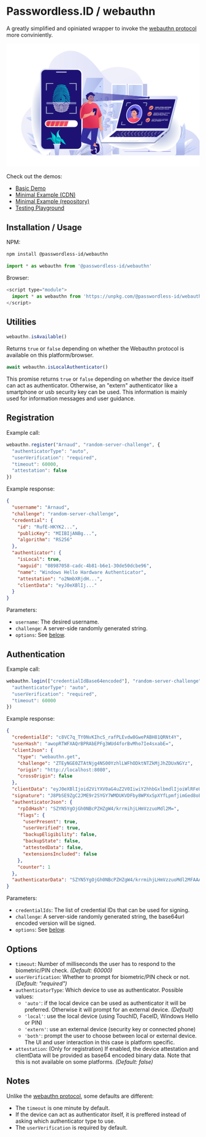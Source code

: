 Passwordless.ID / webauthn
==========================

A greatly simplified and opiniated wrapper to invoke the [webauthn protocol](https://w3c.github.io/webauthn/) more conviniently.

<img src="demos/img/banner-biometric-auth.svg" />

Check out the demos:

- [Basic Demo](https://webauthn.passwordless.id/demos/basic.html)
- [Minimal Example (CDN)](https://webauthn.passwordless.id/demos/example-cdn.html)
- [Minimal Example (repository)](https://webauthn.passwordless.id/demos/example-raw.html)
- [Testing Playground](https://webauthn.passwordless.id/demos/playground.html)

Installation / Usage
--------------------

NPM:

```bash
npm install @passwordless-id/webauthn
```

```js
import * as webauthn from '@passwordless-id/webauthn'
```

Browser:

```js
<script type="module">
  import * as webauthn from 'https://unpkg.com/@passwordless-id/webauthn@latest/dist/passwordless.min.js'
</script>
```



Utilities
---------

```js
webauthn.isAvailable()
```

Returns `true` or `false` depending on whether the Webauthn protocol is available on this platform/browser.

```js
await webauthn.isLocalAuthenticator()
```

This promise returns `true` or `false` depending on whether the device itself can act as authenticator. Otherwise, an "extern" authenticator like a smartphone or usb security key can be used. This information is mainly used for information messages and user guidance.



Registration
------------

Example call:

```js
webauthn.register("Arnaud", "random-server-challenge", {
  "authenticatorType": "auto",
  "userVerification": "required",
  "timeout": 60000,
  "attestation": false
})
```

Example response:

```json
{
  "username": "Arnaud",
  "challenge": "random-server-challenge",
  "credential": {
    "id": "RufE-HKYK2...",
    "publicKey": "MIIBIjANBg...",
    "algorithm": "RS256"
  },
  "authenticator": {
    "isLocal": true,
    "aaguid": "08987058-cadc-4b81-b6e1-30de50dcbe96",
    "name": "Windows Hello Hardware Authenticator",
    "attestation": "o2NmbXRjdH...",
    "clientData": "eyJ0eXBlIj..."
  }
}
```

Parameters:

- `username`: The desired username.
- `challenge`: A server-side randomly generated string.
- `options`: See [below](#options).



Authentication
--------------

Example call:

```js
webauthn.login(["credentialIdBase64encoded"], "random-server-challenge", {
  "authenticatorType": "auto",
  "userVerification": "required",
  "timeout": 60000
})
```

Example response:

```json
{
  "credentialId": "c8VC7q_TY0NvKIhcS_rafPLEvdw8GwePABH81QRNt4Y",
  "userHash": "awopRTWFXAQrBPRAbEPFg3WUd4forBvMho7Ie4sxabE=",
  "clientJson": {
    "type": "webauthn.get",
    "challenge": "ZTEyNGE0ZTAtNjg4NS00YzhlLWFhODktNTZkMjJhZDUxNGYz",
    "origin": "http://localhost:8080",
    "crossOrigin": false
  },
  "clientData": "eyJ0eXBlIjoid2ViYXV0aG4uZ2V0IiwiY2hhbGxlbmdlIjoiWlRFeU5HRTBaVEF0TmpnNE5TMDBZemhsTFdGaE9Ea3ROVFprTWpKaFpEVXhOR1l6Iiwib3JpZ2luIjoiaHR0cDovL2xvY2FsaG9zdDo4MDgwIiwiY3Jvc3NPcmlnaW4iOmZhbHNlfQ==",
  "signature": "J8PbSE9ZgC2JME9r2SYGY7WMDUKVDFby8WPXxSpXYfLpmfjimGed8oEqvUtD4UhvshjKV9FOlS0Dc8N8ILvIDL77gmUPeY6oZbTqrw9+2NgeXONM9hNDnxIjOUxekC8a3LY1HFq7aWy4v9I/gu1vD5NGSouvlzxJXPHcC30Bxu70EMcTwtz3EnRmQ3UGuZXjYO2xd2l2BsUgyI87c/wpquaCThrOPEf1PlzS4Larv5lE/Lfh4gQ2O/1TvmBcjtT/oSFkkb6hAgJp51/QbrUbnzdAtTtbGnSTOukM/HZ6yFY5i4oy3l+cJbwAGxEqFUU7yAdPrmTJdLeLmzimve58RA==",
  "authenticatorJson": {
    "rpIdHash": "SZYN5YgOjGh0NBcPZHZgW4/krrmihjLHmVzzuoMdl2M=",
    "flags": {
      "userPresent": true,
      "userVerified": true,
      "backupEligibility": false,
      "backupState": false,
      "attestedData": false,
      "extensionsIncluded": false
    },
    "counter": 1
  },
  "authenticatorData": "SZYN5YgOjGh0NBcPZHZgW4/krrmihjLHmVzzuoMdl2MFAAAAAQ=="
}
```

Parameters:

- `credentialIds`: The list of credential IDs that can be used for signing.
- `challenge`: A server-side randomly generated string, the base64url encoded version will be signed.
- `options`: See [below](#options).



Options
-------

- `timeout`: Number of milliseconds the user has to respond to the biometric/PIN check. *(Default: 60000)*
- `userVerification`: Whether to prompt for biometric/PIN check or not. *(Default: "required")*
- `authenticatorType`: Which device to use as authenticator. Possible values:
    - `'auto'`: if the local device can be used as authenticator it will be preferred. Otherwise it will prompt for an external device. *(Default)*
    - `'local'`: use the local device (using TouchID, FaceID, Windows Hello or PIN)
    - `'extern'`: use an external device (security key or connected phone)
    - `'both'`: prompt the user to choose between local or external device. The UI and user interaction in this case is platform specific.
- `attestation`: (Only for registration) If enabled, the device attestation and clientData will be provided as base64 encoded binary data. Note that this is not available on some platforms. *(Default: false)*



Notes
-----

Unlike the [webauthn protocol](), some defaults are different:

- The `timeout` is one minute by default.
- If the device can act as authenticator itself, it is preffered instead of asking which authenticator type to use.
- The `userVerification` is required by default.

